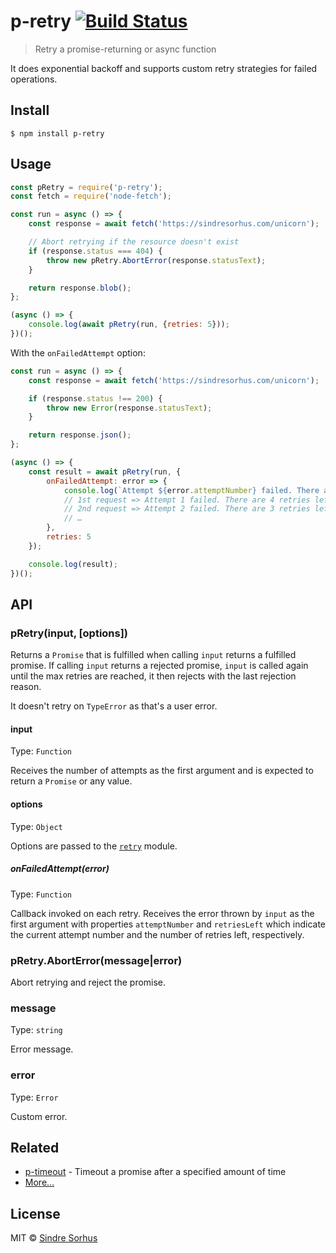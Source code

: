 # p-retry [![Build Status](https://travis-ci.org/sindresorhus/p-retry.svg?branch=master)](https://travis-ci.org/sindresorhus/p-retry)

> Retry a promise-returning or async function

It does exponential backoff and supports custom retry strategies for failed operations.


## Install

```
$ npm install p-retry
```


## Usage

```js
const pRetry = require('p-retry');
const fetch = require('node-fetch');

const run = async () => {
	const response = await fetch('https://sindresorhus.com/unicorn');

	// Abort retrying if the resource doesn't exist
	if (response.status === 404) {
		throw new pRetry.AbortError(response.statusText);
	}

	return response.blob();
};

(async () => {
	console.log(await pRetry(run, {retries: 5}));
})();
```

With the `onFailedAttempt` option:

```js
const run = async () => {
	const response = await fetch('https://sindresorhus.com/unicorn');

	if (response.status !== 200) {
		throw new Error(response.statusText);
	}

	return response.json();
};

(async () => {
	const result = await pRetry(run, {
		onFailedAttempt: error => {
			console.log(`Attempt ${error.attemptNumber} failed. There are ${error.retriesLeft} retries left.`);
			// 1st request => Attempt 1 failed. There are 4 retries left.
			// 2nd request => Attempt 2 failed. There are 3 retries left.
			// …
		},
		retries: 5
	});

	console.log(result);
})();
```


## API

### pRetry(input, [options])

Returns a `Promise` that is fulfilled when calling `input` returns a fulfilled promise. If calling `input` returns a rejected promise, `input` is called again until the max retries are reached, it then rejects with the last rejection reason.

It doesn't retry on `TypeError` as that's a user error.

#### input

Type: `Function`

Receives the number of attempts as the first argument and is expected to return a `Promise` or any value.

#### options

Type: `Object`

Options are passed to the [`retry`](https://github.com/tim-kos/node-retry#retryoperationoptions) module.

##### onFailedAttempt(error)

Type: `Function`

Callback invoked on each retry. Receives the error thrown by `input` as the first argument with properties `attemptNumber` and `retriesLeft` which indicate the current attempt number and the number of retries left, respectively.

### pRetry.AbortError(message|error)

Abort retrying and reject the promise.

### message

Type: `string`

Error message.

### error

Type: `Error`

Custom error.


## Related

- [p-timeout](https://github.com/sindresorhus/p-timeout) - Timeout a promise after a specified amount of time
- [More…](https://github.com/sindresorhus/promise-fun)


## License

MIT © [Sindre Sorhus](https://sindresorhus.com)
